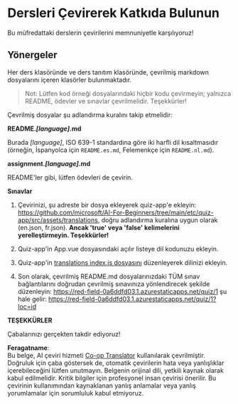 <!--
CO_OP_TRANSLATOR_METADATA:
{
  "original_hash": "62b3e3ad5182edb905eec649a87eeeb4",
  "translation_date": "2025-08-26T07:40:47+00:00",
  "source_file": "etc/TRANSLATIONS.md",
  "language_code": "tr"
}
-->
# Dersleri Çevirerek Katkıda Bulunun

Bu müfredattaki derslerin çevirilerini memnuniyetle karşılıyoruz!

## Yönergeler

Her ders klasöründe ve ders tanıtım klasöründe, çevrilmiş markdown dosyalarını içeren klasörler bulunmaktadır.

> Not: Lütfen kod örneği dosyalarındaki hiçbir kodu çevirmeyin; yalnızca README, ödevler ve sınavlar çevrilmelidir. Teşekkürler!

Çevrilmiş dosyalar şu adlandırma kuralını takip etmelidir:

**README._[language]_.md**

Burada _[language]_, ISO 639-1 standardına göre iki harfli dil kısaltmasıdır (örneğin, İspanyolca için `README.es.md`, Felemenkçe için `README.nl.md`).

**assignment._[language]_.md**

README'ler gibi, lütfen ödevleri de çevirin.

**Sınavlar**

1. Çevirinizi, şu adreste bir dosya ekleyerek quiz-app'e ekleyin: https://github.com/microsoft/AI-For-Beginners/tree/main/etc/quiz-app/src/assets/translations, doğru adlandırma kuralına uygun olarak (en.json, fr.json). **Ancak 'true' veya 'false' kelimelerini yerelleştirmeyin. Teşekkürler!**

2. Quiz-app'in App.vue dosyasındaki açılır listeye dil kodunuzu ekleyin.

3. Quiz-app'in [translations index.js dosyasını](https://github.com/microsoft/AI-For-Beginners/blob/main/etc/quiz-app/src/assets/translations/index.js) düzenleyerek dilinizi ekleyin.

4. Son olarak, çevrilmiş README.md dosyalarınızdaki TÜM sınav bağlantılarını doğrudan çevrilmiş sınavınıza yönlendirecek şekilde düzenleyin: https://red-field-0a6ddfd03.1.azurestaticapps.net/quiz/1 şu hale gelir: https://red-field-0a6ddfd03.1.azurestaticapps.net/quiz/1?loc=id

**TEŞEKKÜRLER**

Çabalarınızı gerçekten takdir ediyoruz!

**Feragatname**:  
Bu belge, AI çeviri hizmeti [Co-op Translator](https://github.com/Azure/co-op-translator) kullanılarak çevrilmiştir. Doğruluk için çaba göstersek de, otomatik çevirilerin hata veya yanlışlıklar içerebileceğini lütfen unutmayın. Belgenin orijinal dili, yetkili kaynak olarak kabul edilmelidir. Kritik bilgiler için profesyonel insan çevirisi önerilir. Bu çevirinin kullanımından kaynaklanan yanlış anlamalar veya yanlış yorumlamalar için sorumluluk kabul etmiyoruz.